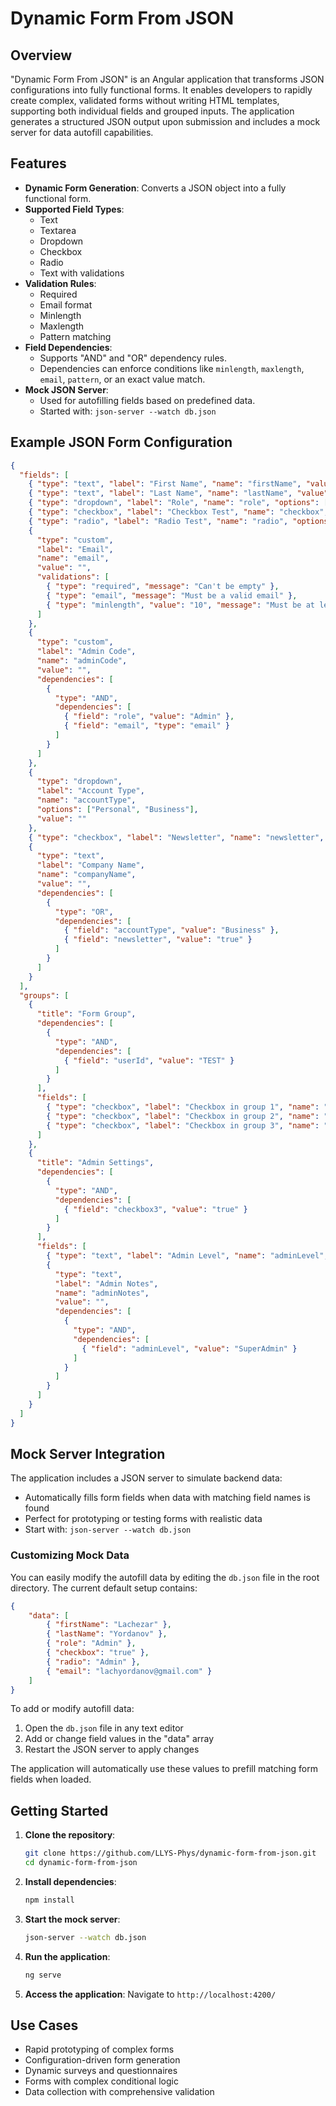 # Dynamic Form From JSON

## Overview

"Dynamic Form From JSON" is an Angular application that transforms JSON configurations into fully functional forms. It enables developers to rapidly create complex, validated forms without writing HTML templates, supporting both individual fields and grouped inputs. The application generates a structured JSON output upon submission and includes a mock server for data autofill capabilities.

## Features

- **Dynamic Form Generation**: Converts a JSON object into a fully functional form.
- **Supported Field Types**:
  - Text
  - Textarea
  - Dropdown
  - Checkbox
  - Radio
  - Text with validations
- **Validation Rules**:
  - Required
  - Email format
  - Minlength
  - Maxlength
  - Pattern matching
- **Field Dependencies**:
  - Supports "AND" and "OR" dependency rules.
  - Dependencies can enforce conditions like `minlength`, `maxlength`, `email`, `pattern`, or an exact value match.
- **Mock JSON Server**:
  - Used for autofilling fields based on predefined data.
  - Started with: `json-server --watch db.json`

## Example JSON Form Configuration

```json
{
  "fields": [
    { "type": "text", "label": "First Name", "name": "firstName", "value": "" },
    { "type": "text", "label": "Last Name", "name": "lastName", "value": "" },
    { "type": "dropdown", "label": "Role", "name": "role", "options": ["User", "Admin"], "value": "" },
    { "type": "checkbox", "label": "Checkbox Test", "name": "checkbox", "value": "" },
    { "type": "radio", "label": "Radio Test", "name": "radio", "options": ["User", "Admin"], "value": "" },
    { 
      "type": "custom", 
      "label": "Email", 
      "name": "email", 
      "value": "", 
      "validations": [
        { "type": "required", "message": "Can't be empty" }, 
        { "type": "email", "message": "Must be a valid email" }, 
        { "type": "minlength", "value": "10", "message": "Must be at least 10 characters" }
      ] 
    },
    { 
      "type": "custom", 
      "label": "Admin Code", 
      "name": "adminCode", 
      "value": "",
      "dependencies": [
        { 
          "type": "AND", 
          "dependencies": [
            { "field": "role", "value": "Admin" },
            { "field": "email", "type": "email" }
          ]
        }
      ]
    },
    { 
      "type": "dropdown", 
      "label": "Account Type", 
      "name": "accountType", 
      "options": ["Personal", "Business"], 
      "value": "" 
    },
    { "type": "checkbox", "label": "Newsletter", "name": "newsletter", "value": "" },
    { 
      "type": "text", 
      "label": "Company Name", 
      "name": "companyName", 
      "value": "",
      "dependencies": [
        { 
          "type": "OR", 
          "dependencies": [
            { "field": "accountType", "value": "Business" },
            { "field": "newsletter", "value": "true" }
          ]
        }
      ]
    }
  ],
  "groups": [
    {
      "title": "Form Group",
      "dependencies": [
        {
          "type": "AND",
          "dependencies": [
            { "field": "userId", "value": "TEST" }
          ]
        }
      ],
      "fields": [
        { "type": "checkbox", "label": "Checkbox in group 1", "name": "checkbox1", "value": "" },
        { "type": "checkbox", "label": "Checkbox in group 2", "name": "checkbox2", "value": "" },
        { "type": "checkbox", "label": "Checkbox in group 3", "name": "checkbox3", "value": "" }
      ]
    },
    {
      "title": "Admin Settings",
      "dependencies": [
        { 
          "type": "AND", 
          "dependencies": [
            { "field": "checkbox3", "value": "true" }
          ]
        }
      ],
      "fields": [
        { "type": "text", "label": "Admin Level", "name": "adminLevel", "value": "" },
        { 
          "type": "text", 
          "label": "Admin Notes", 
          "name": "adminNotes", 
          "value": "",
          "dependencies": [
            { 
              "type": "AND", 
              "dependencies": [
                { "field": "adminLevel", "value": "SuperAdmin" }
              ]
            }
          ]
        }
      ]
    }
  ]
}
```

## Mock Server Integration

The application includes a JSON server to simulate backend data:

- Automatically fills form fields when data with matching field names is found
- Perfect for prototyping or testing forms with realistic data
- Start with: `json-server --watch db.json`

### Customizing Mock Data

You can easily modify the autofill data by editing the `db.json` file in the root directory. The current default setup contains:

```json
{
    "data": [
        { "firstName": "Lachezar" },
        { "lastName": "Yordanov" },
        { "role": "Admin" },
        { "checkbox": "true" },
        { "radio": "Admin" },
        { "email": "lachyordanov@gmail.com" }
    ]
}
```

To add or modify autofill data:
1. Open the `db.json` file in any text editor
2. Add or change field values in the "data" array
3. Restart the JSON server to apply changes

The application will automatically use these values to prefill matching form fields when loaded.

## Getting Started

1. **Clone the repository**:
   ```sh
   git clone https://github.com/LLYS-Phys/dynamic-form-from-json.git
   cd dynamic-form-from-json
   ```

2. **Install dependencies**:
   ```sh
   npm install
   ```

3. **Start the mock server**:
   ```sh
   json-server --watch db.json
   ```

4. **Run the application**:
   ```sh
   ng serve
   ```

5. **Access the application**:
   Navigate to `http://localhost:4200/`

## Use Cases

- Rapid prototyping of complex forms
- Configuration-driven form generation
- Dynamic surveys and questionnaires
- Forms with complex conditional logic
- Data collection with comprehensive validation